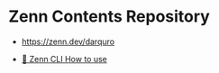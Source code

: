 # Zenn Contents Repository

- https://zenn.dev/darquro

- [📘 Zenn CLI How to use](https://zenn.dev/zenn/articles/zenn-cli-guide)
